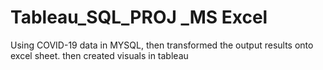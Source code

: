 # Tableau_SQL_PROJ _MS Excel
Using COVID-19 data in MYSQL, then transformed the output results onto excel sheet. then created visuals in tableau
